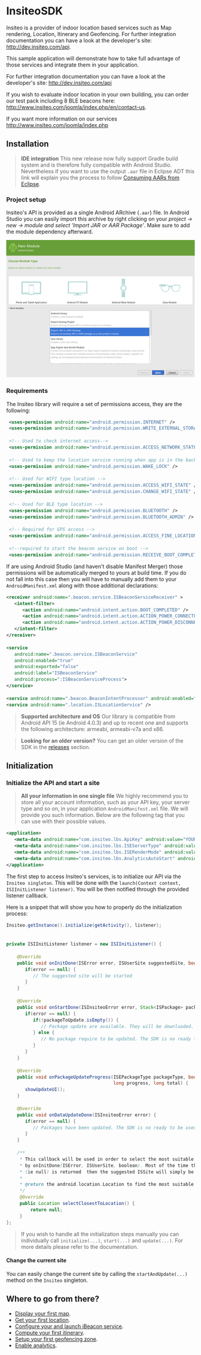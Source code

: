 # InsiteoSDK

Insiteo is a provider of indoor location based services such as Map rendering, Location, Itinerary and Geofencing. For further integration documentation you can have a look at the developer's site: <a href="http://dev.insiteo.com/api" target="_blank">http://dev.insiteo.com/api</a>.

This sample application will demonstrate how to take full advantage of those services and integrate them in your application.

For further integration documentation you can have a look at the developer's site: http://dev.insiteo.com/api

If you wish to evaluate indoor location in your own building, you can order our test pack including 8 BLE beacons here:
http://www.insiteo.com/joomla/index.php/en/contact-us.

If you want more information on our services http://www.insiteo.com/joomla/index.php

## Installation

> **IDE integration**
This new release now fully support Gradle build system and is therefore fully compatible with Android Studio. Nevertheless if you want to use the output <code>.aar</code> file in Eclipse ADT this link will explain you the process to follow [Consuming AARs from Eclipse](http://commonsware.com/blog/2014/07/03/consuming-aars-eclipse.html).
 
### Project setup
 
Insiteo's API is provided as a single Android ARchive (<code>.aar</code>) file. In Android Studio you can easily import this archive by right clicking on your _project -> new -> module and select 'Import JAR or AAR Package'_. Make sure to add the module dependency afterward.
 
 
 ![alt tag](readme/img/android-integration.png)
 
 
### Requirements

The Insiteo library will require a set of permissions access, they are the following:

```xml
 <uses-permission android:name="android.permission.INTERNET" />
 <uses-permission android:name="android.permission.WRITE_EXTERNAL_STORAGE" />

 <!-- Used to check internet access-->
 <uses-permission android:name="android.permission.ACCESS_NETWORK_STATE" />

 <!-- Used to keep the location service running when app is in the background -->
 <uses-permission android:name="android.permission.WAKE_LOCK" />

 <!-- Used for WIFI type location -->
 <uses-permission android:name="android.permission.ACCESS_WIFI_STATE" />
 <uses-permission android:name="android.permission.CHANGE_WIFI_STATE" />

 <!-- Used for BLE type location -->
 <uses-permission android:name="android.permission.BLUETOOTH" />
 <uses-permission android:name="android.permission.BLUETOOTH_ADMIN" />

 <!-- Required for GPS access -->
 <uses-permission android:name="android.permission.ACCESS_FINE_LOCATION" />

 <!--required to start the beacon service on boot -->
 <uses-permission android:name="android.permission.RECEIVE_BOOT_COMPLETED" />
```

If are using Android Studio (and haven't disable Manifest Merger) those permissions will be automatically merged to yours at build time. If you do not fall into this case then you will have to manually add them to your `AndroidManifest.xml` along with those additional declarations: 

```xml
<receiver android:name=".beacon.service.ISBeaconServiceReceiver" >
   <intent-filter>
      <action android:name="android.intent.action.BOOT_COMPLETED" />
      <action android:name="android.intent.action.ACTION_POWER_CONNECTED" />
      <action android:name="android.intent.action.ACTION_POWER_DISCONNECTED" />
   </intent-filter>
</receiver>

<service
   android:name=".beacon.service.ISBeaconService"
   android:enabled="true"
   android:exported="false"
   android:label="ISBeaconService"
   android:process=":ISBeaconServiceProcess">
</service>
 
<service android:name=".beacon.BeaconIntentProcessor" android:enabled="true" />
<service android:name=".location.ISLocationService" />
```

> **Supported architecture and OS**
Our library is compatible from Android API 15 (ie Android 4.0.3) and up to recent one and supports the following architecture: armeabi, armeabi-v7a and x86.

> **Looking for an older version?** You can get an older version of the SDK in the <a href="https://github.com/Insiteo/Android/releases" target="_blank">releases</a> section.

## Initialization

### Initialize the API and start a site

> **All your information in one single file** We highly recommend you to store all your account information, such as your API key, your server type and so on, in your application <code>AndroidManifest.xml</code> file. We will provide you such information. Below are the following tag that you can use with their possible values.

```xml
<application>
   <meta-data android:name="com.insiteo.lbs.ApiKey" android:value="YOUR-API-KEY"/>
   <meta-data android:name="com.insiteo.lbs.ISEServerType" android:value="dev|test|prod"/>
   <meta-data android:name="com.insiteo.lbs.ISERenderMode" android:value="2d|3d"/>
   <meta-data android:name="com.insiteo.lbs.AnalyticsAutoStart" android:value="true|false"/>
</application>
```

The first step to access Insiteo's services, is to initialize our API via the `Insiteo singleton`. This will be done with the  `launch(Context context, ISIInitListener listener)`. You will be then notified through the provided listener callback.

Here is a snippet that will show you how to properly do the initialization process:

```java
Insiteo.getInstance().initialize(getActivity(), listener);


private ISIInitListener listener = new ISIInitListener() {
    
    @Override
    public void onInitDone(ISError error, ISUserSite suggestedSite, boolean fromLocalCache) {
       if(error == null) {
          // The suggested site will be started
       }
    }
    
    @Override
    public void onStartDone(ISInsiteoError error, Stack<ISPackage> packageToUpdate) {
       if(error == null) {
          if(!packageToUpdate.isEmpty()) {
             // Package update are available. They will be downloaded.
          } else {
             // No package require to be updated. The SDK is no ready to be used.
          }
       }
    }
    
    @Override
    public void onPackageUpdateProgress(ISEPackageType packageType, boolean download,
                                        long progress, long total) {
       showUpdateUI();
    }

    @Override
    public void onDataUpdateDone(ISInsiteoError error) {
       if(error == null) {
          // Packages have been updated. The SDK is no ready to be used.
       }
    }
    
    /**
     * This callback will be used in order to select the most suitable ISSite that will be returned in
     * by onInitDone(ISError, ISUserSite, boolean). Most of the time this should be used to return the user's location. If no android.location.Location
     * (ie null) is returned  then the suggested ISSite will simply be the first one returned by the server.
     *
     * @return the android.location.Location to find the most suitable ISSite or null
     */
     @Override
     public Location selectClosestToLocation() {
         return null;
     }
};
```

> If you wish to handle all the initialization steps manually you can individually call `initialize(...)`, `start(...)` and `update(...)`. For more details please refer to the documentation.

#### Change the current site

You can easily change the current site by calling the `startAndUpdate(...)` method on the `Insiteo` singleton.

## Where to go from there?

- [Display your first map](readme/map.md).
- [Get your first location](readme/location.md).
- [Configure your and launch iBeacon service](readme/beacon.md).
- [Compute your first itinerary](readme/itinerary.md).
- [Setup your first geofencing zone](readme/geofence.md).
- [Enable analytics](readme/analytics.md).
